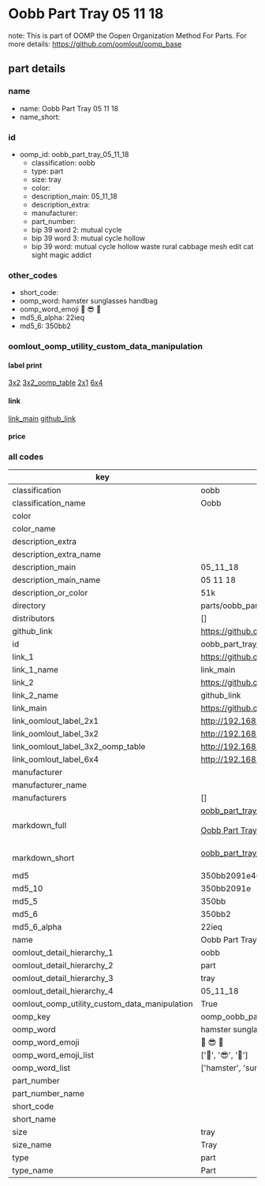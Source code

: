 # Oobb Part Tray 05 11 18  

note: This is part of OOMP the Oopen Organization Method For Parts. For more details: https://github.com/oomlout/oomp_base

##  part details





### name
* name: Oobb Part Tray 05 11 18
* name_short: 
### id
* oomp_id: oobb_part_tray_05_11_18
  * classification: oobb
  * type: part
  * size: tray
  * color: 
  * description_main: 05_11_18
  * description_extra: 
  * manufacturer: 
  * part_number: 
  * bip 39 word 2: mutual cycle
  * bip 39 word 3: mutual cycle hollow
  * bip 39 word: mutual cycle hollow waste rural cabbage mesh edit cat sight magic addict

### other_codes
* short_code: 
* oomp_word: hamster sunglasses handbag
* oomp_word_emoji :hamster: :sunglasses: :handbag:
* md5_6_alpha: 22ieq
* md5_6: 350bb2






### oomlout_oomp_utility_custom_data_manipulation
#### label print
[3x2](http://192.168.1.245:1112/?label=oomp%2022ieq)
[3x2_oomp_table](http://192.168.1.107:1112/?label=oomp%2022ieq)
[2x1](http://192.168.1.242:1112/?label=oomp%2022ieq)
[6x4](http://192.168.1.55:1112/?label=oomp%2022ieq)    

#### link

[link_main](https://github.com/oomlout/oomlout_oomp_current_version_messy/tree/main/parts/oobb_part_tray_05_11_18) [github_link](https://github.com/oomlout/oomlout_oomp_part_src/tree/main/parts/oobb_part_tray_05_11_18)                             

#### price







### all codes 
| key | value |  
| --- | --- |  
| classification | oobb |  
| classification_name | Oobb |  
| color |  |  
| color_name |  |  
| description_extra |  |  
| description_extra_name |  |  
| description_main | 05_11_18 |  
| description_main_name | 05 11 18 |  
| description_or_color | 51k |  
| directory | parts/oobb_part_tray_05_11_18 |  
| distributors | [] |  
| github_link | https://github.com/oomlout/oomlout_oomp_part_src/tree/main/parts/oobb_part_tray_05_11_18 |  
| id | oobb_part_tray_05_11_18 |  
| link_1 | https://github.com/oomlout/oomlout_oomp_current_version_messy/tree/main/parts/oobb_part_tray_05_11_18 |  
| link_1_name | link_main |  
| link_2 | https://github.com/oomlout/oomlout_oomp_part_src/tree/main/parts/oobb_part_tray_05_11_18 |  
| link_2_name | github_link |  
| link_main | https://github.com/oomlout/oomlout_oomp_current_version_messy/tree/main/parts/oobb_part_tray_05_11_18 |  
| link_oomlout_label_2x1 | http://192.168.1.242:1112/?label=oomp%2022ieq |  
| link_oomlout_label_3x2 | http://192.168.1.245:1112/?label=oomp%2022ieq |  
| link_oomlout_label_3x2_oomp_table | http://192.168.1.107:1112/?label=oomp%2022ieq |  
| link_oomlout_label_6x4 | http://192.168.1.55:1112/?label=oomp%2022ieq |  
| manufacturer |  |  
| manufacturer_name |  |  
| manufacturers | [] |  
| markdown_full | [oobb_part_tray_05_11_18](https://github.com/oomlout/oomlout_oomp_current_version_messy/tree/main/parts/oobb_part_tray_05_11_18)<br>[](https://github.com/oomlout/oomlout_oomp_current_version_messy/tree/main/parts/oobb_part_tray_05_11_18)<br>[Oobb Part Tray 05 11 18](https://github.com/oomlout/oomlout_oomp_current_version_messy/tree/main/parts/oobb_part_tray_05_11_18)<br><br> |  
| markdown_short | [oobb_part_tray_05_11_18](https://github.com/oomlout/oomlout_oomp_current_version_messy/tree/main/parts/oobb_part_tray_05_11_18)<br><br> |  
| md5 | 350bb2091e4671787edecf7ad9cdb491 |  
| md5_10 | 350bb2091e |  
| md5_5 | 350bb |  
| md5_6 | 350bb2 |  
| md5_6_alpha | 22ieq |  
| name | Oobb Part Tray 05 11 18 |  
| oomlout_detail_hierarchy_1 | oobb |  
| oomlout_detail_hierarchy_2 | part |  
| oomlout_detail_hierarchy_3 | tray |  
| oomlout_detail_hierarchy_4 | 05_11_18 |  
| oomlout_oomp_utility_custom_data_manipulation | True |  
| oomp_key | oomp_oobb_part_tray_05_11_18 |  
| oomp_word | hamster sunglasses handbag |  
| oomp_word_emoji | :hamster: :sunglasses: :handbag: |  
| oomp_word_emoji_list | [':hamster:', ':sunglasses:', ':handbag:'] |  
| oomp_word_list | ['hamster', 'sunglasses', 'handbag'] |  
| part_number |  |  
| part_number_name |  |  
| short_code |  |  
| short_name |  |  
| size | tray |  
| size_name | Tray |  
| type | part |  
| type_name | Part |  
